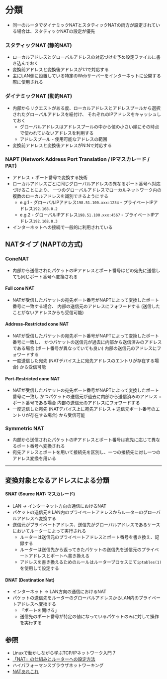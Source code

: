# 分類
- 同一のルータでダイナミックNATとスタティックNATの両方が設定されている場合は、スタティックNATの設定が優先

### スタティックNAT (静的NAT)
- ローカルアドレスとグローバルアドレスの対応づけを予め設定ファイルに書き込んでおく
- 変換前アドレスと変換後アドレスが1:1で対応する
- 主にLAN側に設置している特定のWebサーバーをインターネットに公開する際に使用される

### ダイナミックNAT (動的NAT)
- 内部からリクエストがある度、ローカルアドレスとアドレスプールから選択されたグローバルアドレスを紐付け、
  それぞれのIPアドレスをキャッシュしておく
  - グローバルアドレスはアドレスプールの中から値の小さい順にその時点で使われていないアドレスを利用する
  - アドレスプール - 使用可能なアドレスの範囲
- 変換前アドレスと変換後アドレスがN:Nで対応する

### NAPT (Network Address Port Translation / IPマスカレード / PAT)
- アドレス + ポート番号で変換する技術
- ローカルアドレスごとに同じグローバルアドレスの異なるポート番号へ対応づけることにより、
  一つのグローバルアドレスでローカルネットワーク内の複数のローカルアドレスを識別できるようにする
  - e.g.1 - グローバルIPアドレス`198.51.100.xxx:1234` - プライベートIPアドレス`192.168.0.2`
  - e.g.2 - グローバルIPアドレス`198.51.100.xxx:4567` - プライベートIPアドレス`192.168.0.3`
- インターネットへの接続で一般的に利用されている

## NATタイプ (NAPTの方式)
### ConeNAT
- 内部から送信されたパケットのIPアドレスとポート番号はどの宛先に送信しても同じポート番号へ変換される

#### Full cone NAT
- NATが受信したパケットの宛先ポート番号がNAPTによって変換したポート番号に一致する場合、
  内部の送信元のアドレスにフォワードする (送信したことがないアドレスからも受信可能)

#### Address-Restricted cone NAT
- NATが受信したパケットの宛先ポート番号がNAPTによって変換したポート番号に一致し、
  かつパケットの送信元が過去に内部から送信済みのアドレスである場合 (ポート番号が異なっていても良い)
  内部の送信元のアドレスにフォワードする
- 一度送信した宛先 (NATデバイス上に宛先アドレスのエントリが存在する場合) から受信可能

#### Port-Restricted cone NAT
- NATが受信したパケットの宛先ポート番号がNAPTによって変換したポート番号に一致し
  かつパケットの送信元が過去に内部から送信済みのアドレス + ポート番号である場合
  内部の送信元のアドレスにフォワードする
- 一度送信した宛先 (NATデバイス上に宛先アドレス + 送信元ポート番号のエントリが存在する場合) から受信可能

### Symmetric NAT
- 内部から送信されたパケットのIPアドレスとポート番号は宛先に応じて異なるポート番号へ変換される
- 宛先アドレスとポートを用いて接続先を区別し、一つの接続先に対し一つのアドレス変換を用いる

---

## 変換対象となるアドレスによる分類
#### SNAT (Source NAT: マスカレード)
- LAN -> インターネット方向の通信におけるNAT
- パケットの送信元をLAN内のプライベートアドレスからルーターのグローバルアドレスへ変換する
- 送信元がプライベートアドレス、送信先がグローバルアドレスであるケースにおいてルーターによって実行される
  - ルーターは送信元のプライベートアドレスとポート番号を書き換え、記録する
  - ルーターは送信先から返ってきたパケットの送信先を送信元のプライベートアドレスとポートへ書き換える
  - アドレスを書き換えるためのルールはルータープロセスにて`iptables(1)`を使用して設定する

#### DNAT (Destination Nat)
- インターネット -> LAN方向の通信におけるNAT
- パケットの送信先をルーターのグローバルアドレスからLAN内のプライベートアドレスへ変換する
  - 「ポートを開ける」
  - 送信先のポート番号が特定の値になっているパケットのみに対して操作を実行する

## 参照
- Linuxで動かしながら学ぶTCP/IPネットワーク入門 7
- [「NAT」の仕組みとルーターへの設定方法 ](https://www.atmarkit.co.jp/ait/articles/1512/03/news018.html)
- ハイパフォーマンスブラウザネットワーキング
- [NATあれこれ](https://tech.zms.co.jp/nat%E3%81%82%E3%82%8C%E3%81%93%E3%82%8C/)
